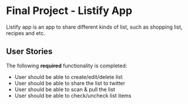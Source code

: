 # Final Project - Listify App

Listify app is an app to share different kinds of list, such as shopping list, recipes and etc. 

## User Stories

The following **required** functionality is completed:

* User should be able to create/edit/delete list
* User should be able to share the list to twitter
* User should be able to scan & pull the list
* User should be able to check/uncheck list items
